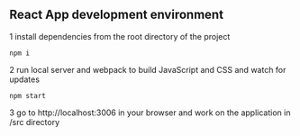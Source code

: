 ## React App development environment

1 install dependencies from the root directory of the project

`npm i`

2 run local server and webpack to build JavaScript and CSS and watch for updates

`npm start`

3 go to http://localhost:3006 in your browser and work on the application in /src directory
